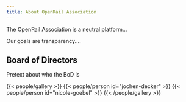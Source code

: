 ```yaml
---
title: About OpenRail Association
---
```


The OpenRail Association is a neutral platform...

Our goals are transparency....

## Board of Directors

Pretext about who the BoD is

{{< people/gallery >}}
  {{< people/person id="jochen-decker" >}}
  {{< people/person id="nicole-goebel" >}}
{{< /people/gallery >}}
